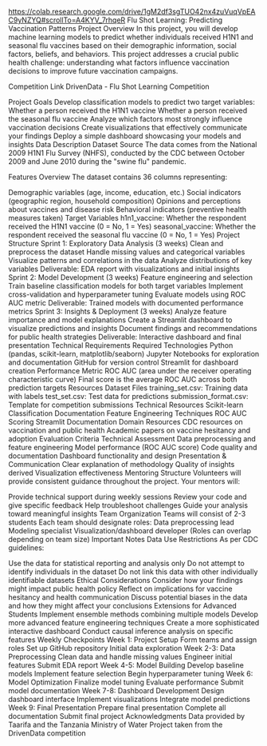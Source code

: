https://colab.research.google.com/drive/1gM2df3sgTUO42nx4zuVuqVpEAC9yNZYQ#scrollTo=A4KYV_7rhqeR
Flu Shot Learning: Predicting Vaccination Patterns
Project Overview
In this project, you will develop machine learning models to predict whether individuals received H1N1 and seasonal flu vaccines based on their demographic information, social factors, beliefs, and behaviors. This project addresses a crucial public health challenge: understanding what factors influence vaccination decisions to improve future vaccination campaigns.

Competition Link
DrivenData - Flu Shot Learning Competition

Project Goals
Develop classification models to predict two target variables:
Whether a person received the H1N1 vaccine
Whether a person received the seasonal flu vaccine
Analyze which factors most strongly influence vaccination decisions
Create visualizations that effectively communicate your findings
Deploy a simple dashboard showcasing your models and insights
Data Description
Dataset Source
The data comes from the National 2009 H1N1 Flu Survey (NHFS), conducted by the CDC between October 2009 and June 2010 during the "swine flu" pandemic.

Features Overview
The dataset contains 36 columns representing:

Demographic variables (age, income, education, etc.)
Social indicators (geographic region, household composition)
Opinions and perceptions about vaccines and disease risk
Behavioral indicators (preventive health measures taken)
Target Variables
h1n1_vaccine: Whether the respondent received the H1N1 vaccine (0 = No, 1 = Yes)
seasonal_vaccine: Whether the respondent received the seasonal flu vaccine (0 = No, 1 = Yes)
Project Structure
Sprint 1: Exploratory Data Analysis (3 weeks)
Clean and preprocess the dataset
Handle missing values and categorical variables
Visualize patterns and correlations in the data
Analyze distributions of key variables
Deliverable: EDA report with visualizations and initial insights
Sprint 2: Model Development (3 weeks)
Feature engineering and selection
Train baseline classification models for both target variables
Implement cross-validation and hyperparameter tuning
Evaluate models using ROC AUC metric
Deliverable: Trained models with documented performance metrics
Sprint 3: Insights & Deployment (3 weeks)
Analyze feature importance and model explanations
Create a Streamlit dashboard to visualize predictions and insights
Document findings and recommendations for public health strategies
Deliverable: Interactive dashboard and final presentation
Technical Requirements
Required Technologies
Python (pandas, scikit-learn, matplotlib/seaborn)
Jupyter Notebooks for exploration and documentation
GitHub for version control
Streamlit for dashboard creation
Performance Metric
ROC AUC (area under the receiver operating characteristic curve)
Final score is the average ROC AUC across both prediction targets
Resources
Dataset Files
training_set.csv: Training data with labels
test_set.csv: Test data for predictions
submission_format.csv: Template for competition submissions
Technical Resources
Scikit-learn Classification Documentation
Feature Engineering Techniques
ROC AUC Scoring
Streamlit Documentation
Domain Resources
CDC resources on vaccination and public health
Academic papers on vaccine hesitancy and adoption
Evaluation Criteria
Technical Assessment
Data preprocessing and feature engineering
Model performance (ROC AUC score)
Code quality and documentation
Dashboard functionality and design
Presentation & Communication
Clear explanation of methodology
Quality of insights derived
Visualization effectiveness
Mentoring Structure
Volunteers will provide consistent guidance throughout the project. Your mentors will:

Provide technical support during weekly sessions
Review your code and give specific feedback
Help troubleshoot challenges
Guide your analysis toward meaningful insights
Team Organization
Teams will consist of 2-3 students
Each team should designate roles:
Data preprocessing lead
Modeling specialist
Visualization/dashboard developer
(Roles can overlap depending on team size)
Important Notes
Data Use Restrictions
As per CDC guidelines:

Use the data for statistical reporting and analysis only
Do not attempt to identify individuals in the dataset
Do not link this data with other individually identifiable datasets
Ethical Considerations
Consider how your findings might impact public health policy
Reflect on implications for vaccine hesitancy and health communication
Discuss potential biases in the data and how they might affect your conclusions
Extensions for Advanced Students
Implement ensemble methods combining multiple models
Develop more advanced feature engineering techniques
Create a more sophisticated interactive dashboard
Conduct causal inference analysis on specific features
Weekly Checkpoints
Week 1: Project Setup
Form teams and assign roles
Set up GitHub repository
Initial data exploration
Week 2-3: Data Preprocessing
Clean data and handle missing values
Engineer initial features
Submit EDA report
Week 4-5: Model Building
Develop baseline models
Implement feature selection
Begin hyperparameter tuning
Week 6: Model Optimization
Finalize model tuning
Evaluate performance
Submit model documentation
Week 7-8: Dashboard Development
Design dashboard interface
Implement visualizations
Integrate model predictions
Week 9: Final Presentation
Prepare final presentation
Complete all documentation
Submit final project
Acknowledgments
Data provided by Taarifa and the Tanzania Ministry of Water
Project taken from the DrivenData competition
